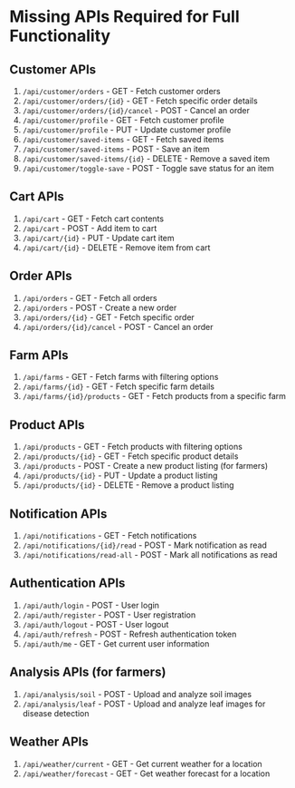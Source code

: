 # Missing APIs Required for Full Functionality

## Customer APIs
1. `/api/customer/orders` - GET - Fetch customer orders
2. `/api/customer/orders/{id}` - GET - Fetch specific order details
3. `/api/customer/orders/{id}/cancel` - POST - Cancel an order
4. `/api/customer/profile` - GET - Fetch customer profile
5. `/api/customer/profile` - PUT - Update customer profile
6. `/api/customer/saved-items` - GET - Fetch saved items
7. `/api/customer/saved-items` - POST - Save an item
8. `/api/customer/saved-items/{id}` - DELETE - Remove a saved item
9. `/api/customer/toggle-save` - POST - Toggle save status for an item

## Cart APIs
1. `/api/cart` - GET - Fetch cart contents
2. `/api/cart` - POST - Add item to cart
3. `/api/cart/{id}` - PUT - Update cart item
4. `/api/cart/{id}` - DELETE - Remove item from cart

## Order APIs
1. `/api/orders` - GET - Fetch all orders
2. `/api/orders` - POST - Create a new order
3. `/api/orders/{id}` - GET - Fetch specific order
4. `/api/orders/{id}/cancel` - POST - Cancel an order

## Farm APIs
1. `/api/farms` - GET - Fetch farms with filtering options
2. `/api/farms/{id}` - GET - Fetch specific farm details
3. `/api/farms/{id}/products` - GET - Fetch products from a specific farm

## Product APIs
1. `/api/products` - GET - Fetch products with filtering options
2. `/api/products/{id}` - GET - Fetch specific product details
3. `/api/products` - POST - Create a new product listing (for farmers)
4. `/api/products/{id}` - PUT - Update a product listing
5. `/api/products/{id}` - DELETE - Remove a product listing

## Notification APIs
1. `/api/notifications` - GET - Fetch notifications
2. `/api/notifications/{id}/read` - POST - Mark notification as read
3. `/api/notifications/read-all` - POST - Mark all notifications as read

## Authentication APIs
1. `/api/auth/login` - POST - User login
2. `/api/auth/register` - POST - User registration
3. `/api/auth/logout` - POST - User logout
4. `/api/auth/refresh` - POST - Refresh authentication token
5. `/api/auth/me` - GET - Get current user information

## Analysis APIs (for farmers)
1. `/api/analysis/soil` - POST - Upload and analyze soil images
2. `/api/analysis/leaf` - POST - Upload and analyze leaf images for disease detection

## Weather APIs
1. `/api/weather/current` - GET - Get current weather for a location
2. `/api/weather/forecast` - GET - Get weather forecast for a location
